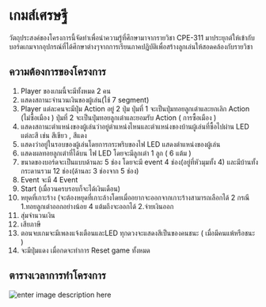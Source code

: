 # เกมส์เศรษฐี
วัตถุประสงค์ของโครงการนี้จัดทำเพื่อนำความรู้ที่ศึกษามาจากรายวิชา CPE-311 มาประยุกต์ให้เข้ากับบอร์ดเกมจากอุปกรณ์ที่ได้ศึกษาต่างๆจากการเรียนภาคปฎิบัติเพื่อสร้างลูกเล่นให้สอดคล้องกับรายวิชา

## ความต้องการของโครงการ

1.  Player ของเกมนี้จะมีทั้งหมด 2 คน
2.  แสดงสถานะจำนวนเงินของผู้เล่น(ใช้ 7 segment)
3.  Player แต่ละคนจะมีปุ่ม Action อยู่ 2 ปุ่ม
	ปุ่มที่ 1 จะเป็นปุ่มทอยลูกเต๋าและยกเลิก Action (ไม่ซื้อเมือง ) ปุ่มที่ 2 จะเป็นปุ่มทอยลูกเต๋าและยอมรับ Action ( การซื้อเมือง )
4.  แสดงสถานะตำแหน่งของผู้เล่นว่าอยู่ตำแหน่งไหนและตำแหน่งของบ้านผู้เล่นที่ซื้อไปผ่าน LED แต่ละสี เช่น สีเขียว , สีแดง
5.  แสดงว่าอยู่ในรอบของผู้เล่นโดยการกระพริบของไฟ LED แสดงตำแหน่งของผู้เล่น
6.  แสดงผลทอยลูกเต๋าที่ได้บน ไฟ LED โดยจะมีลูกเต๋า 1 ลูก ( 6 แต้ม )
7.  ขนาดของบอร์ดจะเป็นแบบด้านละ 5 ช่อง โดยจะมี event 4 ช่อง(อยู่ที่หัวมุมทั้ง 4) และมีบ้านทั้งกระดานรวม 12 ช่อง(ด้านละ 3 ช่องจาก 5 ช่อง)
8.  Event จะมี 4 Event
9.  Start (เมื่อวนครบรอบก็จะได้เงินเดือน)
10.  หยุดที่เกาะร้าง (จะต้องหยุดที่เกาะล้างโดยเมื่ออยากจะออกจากเกาะร้างสามารถเลือกได้ 2 กรณี 1.ทอยลูกเต๋าออกอย่างน้อย 4 แต้มถึงจะออกได้ 2.จ่ายเงินออก
11.  สุ่มจำนวนเงิน
12.  เสียภาษี
13.  ตอนจบเกมจะมีเพลงแจ้งเตือนและLED ทุกดวงจะแสดงสีเป็นของคนชนะ ( เมื่อมีคนแพ้หรือชนะ )
14.  จะมีปุ่มแดง เมื่อกดจะทำการ Reset game ทั้งหมด
## ตารางเวลาการทำโครงการ
![enter image description here](https://media.discordapp.net/attachments/1195246143551058003/1196448627514687569/image.png?ex=65b7aa9d&is=65a5359d&hm=a6a155d0616839125244236d02f8c140ef12d7fa3caa7cc4c6b90a00b092dc19&=&format=webp&quality=lossless&width=1440&height=430)

